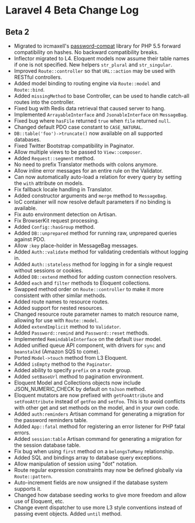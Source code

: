 # Laravel 4 Beta Change Log

## Beta 2

- Migrated to ircmaxell's [password-compat](http://github.com/ircmaxell/password_compat) library for PHP 5.5 forward compatibility on hashes. No backward compatibility breaks.
- Inflector migrated to L4. Eloquent models now assume their table names if one is not specified. New helpers `str_plural` and `str_singular`.
- Improved `Route::controller` so that `URL::action` may be used with RESTful controllers.
- Added model binding to routing engine via `Route::model` and `Route::bind`.
- Added `missingMethod` to base Controller, can be used to handle catch-all routes into the controller.
- Fixed bug with Redis data retrieval that caused server to hang.
- Implemented `ArrayableInterface` and `JsonableInterface` on `MessageBag`.
- Fixed bug where `hasFile` returned `true` when `file` returned `null`.
- Changed default PDO case constant to `CASE_NATURAL`.
- `DB::table('foo')->truncate()` now available on all supported databases.
- Fixed Twitter Bootstrap compatibility in Paginator.
- Allow multiple views to be passed to `View::composer`.
- Added `Request::segment` method.
- No need to prefix Translator methods with colons anymore.
- Allow inline error messages for an entire rule on the Validator.
- Can now automatically auto-load a relation for every query by setting the `with` attribute on models.
- Fix fallback locale handling in Translator.
- Added constructor arguments and `merge` method to `MessageBag`.
- IoC container will now resolve default parameters if no binding is available.
- Fix auto environment detection on Artisan.
- Fix BrowserKit request processing.
- Added `Config::hasGroup` method.
- Added `DB::unprepared` method for running raw, unprepared queries against PDO.
- Allow `:key` place-holder in MessageBag messages.
- Added `Auth::validate` method for validating credentials without logging in.
- Added `Auth::stateless` method for logging in for a single request without sessions or cookies.
- Added `DB::extend` method for adding custom connection resolvers.
- Added `each` and `filter` methods to Eloquent collections.
- Swapped method order on `Route::controller` to make it more consistent with other similar methods.
- Added route names to resource routes.
- Added support for nested resources.
- Changed resource route parameter names to match resource name, allowing for use with `Route::model`.
- Added `extendImplicit` method to `Validator`.
- Added `Password::remind` and `Password::reset` methods.
- Implemented `RemindableInterface` on the default `User` model.
- Added unified queue API component, with drivers for `sync` and `beanstalkd` (Amazon SQS to come).
- Ported `Model->touch` method from L3 Eloquent.
- Added `isEmpty` method to the `Paginator`.
- Added ability to specify `prefix` on a route group.
- Added `setBaseUrl` method to pagination environment.
- Eloquent Model and Collections objects now include JSON_NUMERIC_CHECK by default on `toJson` method.
- Eloquent mutators are now prefixed with `getFooAttribute` and `setFooAttribute` instead of `getFoo` and `setFoo`. This is to avoid conflicts with other get and set methods on the model, and in your own code.
- Added `auth:reminders` Artisan command for generating a migration for the password reminders table.
- Added `App::fatal` method for registering an error listener for PHP fatal errors.
- Added `session:table` Artisan command for generating a migration for the session database table.
- Fix bug when using `first` method on a `belongsToMany` relationship.
- Added SQL and bindings array to database query exceptions.
- Allow manipulation of session using "dot" notation.
- Route regular expression constraints may now be defined globally via `Route::pattern`.
- Auto-increment fields are now unsigned if the database system supports it.
- Changed how database seeding works to give more freedom and allow use of Eloquent, etc.
- Change event dispatcher to use more L3 style conventions instead of passing event objects. Added `until` method.